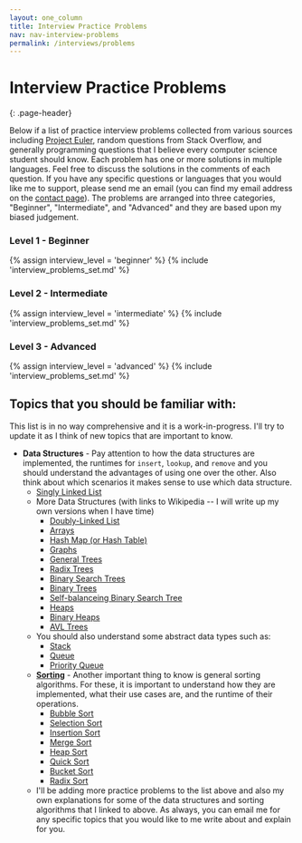 ```yaml
---
layout: one_column
title: Interview Practice Problems
nav: nav-interview-problems
permalink: /interviews/problems
---
```

# Interview Practice Problems
{: .page-header}

Below if a list of practice interview problems collected from various
sources including <a href="http://projecteuler.net/problems">Project
Euler</a>, random questions from Stack Overflow, and generally programming
questions that I believe every computer science student should know. Each problem has
one or more solutions in multiple languages. Feel free to discuss the
solutions in the comments of each question. If you have any specific
questions or languages that you would like me to support, please send me an
email (you can find my email address on the <a href="/contact">contact
  page</a>). The problems are arranged into three categories, "Beginner",
"Intermediate", and "Advanced" and they are based upon my biased judgement.

### Level 1 - Beginner

{% assign interview_level = 'beginner' %}
{% include 'interview_problems_set.md' %}

### Level 2 - Intermediate

{% assign interview_level = 'intermediate' %}
{% include 'interview_problems_set.md' %}

### Level 3 - Advanced

{% assign interview_level = 'advanced' %}
{% include 'interview_problems_set.md' %}

## Topics that you should be familiar with:

This list is in no way comprehensive and it is a work-in-progress. I'll try to update it as I think of new topics that are important to know.

* **Data Structures** - Pay attention to how the data structures are implemented, the runtimes for `insert`, `lookup`, and `remove` and you should understand the advantages of using one over the other. Also think about which scenarios it makes sense to use which data structure.
  * [Singly Linked List](/cs61b/singly_linked_list)
  * More Data Structures (with links to Wikipedia -- I will write up my own versions when I have time)
    * <a href="http://en.wikipedia.org/wiki/Doubly_linked_list">Doubly-Linked List</a>
    * <a href="http://en.wikipedia.org/wiki/Array_data_structure">Arrays</a>
    * <a href="http://en.wikipedia.org/wiki/Hash_table">Hash Map (or Hash Table)</a>
    * <a href="http://en.wikipedia.org/wiki/Graph_(data_structure)">Graphs</a>
    * <a href="http://en.wikipedia.org/wiki/Tree_(data_structure)">General Trees</a>
    * <a href="http://en.wikipedia.org/wiki/Radix_tree">Radix Trees</a>
    * <a href="http://en.wikipedia.org/wiki/Binary_search_tree">Binary Search Trees</a>
    * <a href="http://en.wikipedia.org/wiki/Binary_tree">Binary Trees</a>
    * <a href="http://en.wikipedia.org/wiki/Self-balancing_binary_search_tree">Self-balanceing Binary Search Tree</a>
    * <a href="http://en.wikipedia.org/wiki/Heap_(data_structure)">Heaps</a>
    * <a href="http://en.wikipedia.org/wiki/Binary_heap">Binary Heaps</a>
    * <a href="http://en.wikipedia.org/wiki/AVL_tree">AVL Trees</a>
  * You should also understand some abstract data types such as:
    * <a href="http://en.wikipedia.org/wiki/Stack_(data_structure)">Stack</a>
    * <a href="http://en.wikipedia.org/wiki/Queue_(data_structure)">Queue</a>
    * <a href="http://en.wikipedia.org/wiki/Priority_queue">Priority Queue</a>
  * <a href="https://en.wikipedia.org/wiki/Sorting_algorithm"><strong>Sorting</strong></a> - Another important thing to know is general sorting algorithms. For these, it is important to understand how they are implemented, what their use cases are, and the runtime of their operations.
    * <a href="https://en.wikipedia.org/wiki/Bubble_sort">Bubble Sort</a>
    * <a href="https://en.wikipedia.org/wiki/Selection_sort">Selection Sort</a>
    * <a href="https://en.wikipedia.org/wiki/Insertion_sort">Insertion Sort</a>
    * <a href="https://en.wikipedia.org/wiki/Merge_sort">Merge Sort</a>
    * <a href="https://en.wikipedia.org/wiki/Heapsort">Heap Sort</a>
    * <a href="https://en.wikipedia.org/wiki/Quicksort">Quick Sort</a>
    * <a href="https://en.wikipedia.org/wiki/Bucket_sort">Bucket Sort</a>
    * <a href="https://en.wikipedia.org/wiki/Radix_sort">Radix Sort</a>
  * I'll be adding more practice problems to the list above and also my own explanations for some of the data structures and sorting algorithms that I linked to above. As always, you can email me for any specific topics that you would like to me write about and explain for you.

